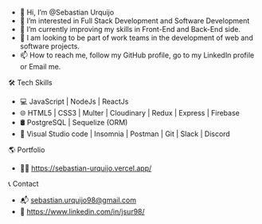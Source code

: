 - 👋 Hi, I’m @Sebastian Urquijo
- 👀 I’m interested in Full Stack Development and Software Development 
- 🌱 I’m currently improving my skills in Front-End and Back-End side.
- 💞️ I am looking to be part of work teams in the development of web and software projects.
- 📫 How to reach me, follow my GitHub profile, go to my LinkedIn profile or Email me. 


🛠 Tech Skills

- 💻 JavaScript | NodeJs | ReactJs
- 🌐 HTML5 | CSS3 | Multer | Cloudinary | Redux | Express | Firebase
- 🛢  PostgreSQL | Sequelize (ORM)
- 🔧 Visual Studio code | Insomnia | Postman | Git | Slack | Discord 

🌎 Portfolio

- 👨‍💻 https://sebastian-urquijo.vercel.app/

📞 Contact

- 📬 sebastian.urquijo98@gmail.com
- 🧾 https://www.linkedin.com/in/jsur98/

<!---
SebastianUrquijo/SebastianUrquijo is a ✨ special ✨ repository because its `README.md` (this file) appears on your GitHub profile.
You can click the Preview link to take a look at your changes.
--->
